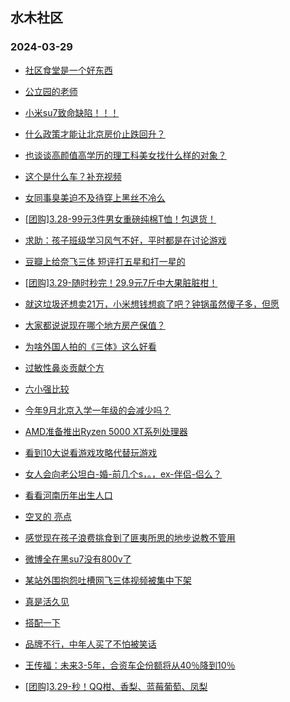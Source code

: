 ## 水木社区 
### 2024-03-29

+ [社区食堂是一个好东西](https://www.mysmth.net/nForum/article/WorkingLife/13266)

+ [公立园的老师](https://www.mysmth.net/nForum/article/FamilyLife/1766637769)

+ [小米su7致命缺陷！！！](https://www.mysmth.net/nForum/article/GreenAuto/1516566)

+ [什么政策才能让北京房价止跌回升？](https://www.mysmth.net/nForum/article/OurEstate/2931928)

+ [也谈谈高颜值高学历的理工科美女找什么样的对象？](https://www.mysmth.net/nForum/article/Age/20351182)

+ [这个是什么车？补充视频](https://www.mysmth.net/nForum/article/AutoWorld/1944798757)

+ [女同事臭美迫不及待穿上黑丝不冷么](https://www.mysmth.net/nForum/article/FashionShow/505847)

+ [[团购]3.28-99元3件男女重磅纯棉T恤！包退货！](https://www.mysmth.net/nForum/article/ADAgent_TG/1319481)

+ [求助：孩子班级学习风气不好，平时都是在讨论游戏](https://www.mysmth.net/nForum/article/ChildEducation/2366421)

+ [豆瓣上给奈飞三体 短评打五星和打一星的](https://www.mysmth.net/nForum/article/OMTV/743725)

+ [[团购]3.29-随时秒完！29.9元7斤中大果脏脏柑！](https://www.mysmth.net/nForum/article/ADAgent_TG/1319530)

+ [就这垃圾还想卖21万，小米想钱想疯了吧？钟锅虽然傻子多，但愿](https://www.mysmth.net/nForum/article/GreenAuto/1518506)

+ [大家都说说现在哪个地方房产保值？](https://www.mysmth.net/nForum/article/OurEstate/2931072)

+ [为啥外国人拍的《三体》这么好看](https://www.mysmth.net/nForum/article/TV/1678654)

+ [过敏性鼻炎贡献个方](https://www.mysmth.net/nForum/article/FamilyLife/1766631529)

+ [六小强比较](https://www.mysmth.net/nForum/article/ChildEducation/2367098)

+ [今年9月北京入学一年级的会减少吗？](https://www.mysmth.net/nForum/article/SchoolEstate/1381826)

+ [AMD准备推出Ryzen 5000 XT系列处理器](https://www.mysmth.net/nForum/article/CompMarket/544316298)

+ [看到10大说看游戏攻略代替玩游戏](https://www.mysmth.net/nForum/article/Game/171242)

+ [女人会向老公坦白-婚-前几个s，。，ex-伴侣-侣么？](https://www.mysmth.net/nForum/article/Love/6292050)

+ [看看河南历年出生人口](https://www.mysmth.net/nForum/article/FamilyLife/1766639167)

+ [空叉的 亮点](https://www.mysmth.net/nForum/article/Aero/432865)

+ [感觉现在孩子浪费挑食到了匪夷所思的地步说教不管用](https://www.mysmth.net/nForum/article/ChildEducation/2367137)

+ [微博全在黑su7没有800v了](https://www.mysmth.net/nForum/article/GreenAuto/1518157)

+ [某站外围抱怨吐槽网飞三体视频被集中下架](https://www.mysmth.net/nForum/article/OMTV/743663)

+ [真是活久见](https://www.mysmth.net/nForum/article/QingJiao/855096)

+ [搭配一下](https://www.mysmth.net/nForum/article/FashionShow/505972)

+ [品牌不行，中年人买了不怕被笑话](https://www.mysmth.net/nForum/article/GreenAuto/1518797)

+ [王传福：未来3-5年，合资车企份额将从40％降到10％](https://www.mysmth.net/nForum/article/AutoWorld/1944799322)

+ [[团购]3.29-秒！QQ柑、香梨、蓝莓葡萄、凤梨](https://www.mysmth.net/nForum/article/ADAgent_TG/1319530)


